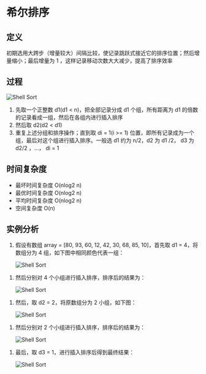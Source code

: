 # 希尔排序 <Shell Sort>

## 定义

初期选用大跨步（增量较大）间隔比较，使记录跳跃式接近它的排序位置；然后增量缩小；最后增量为 1 ，这样记录移动次数大大减少，提高了排序效率

## 过程

![Shell Sort](http://bubkoo.qiniudn.com/shell-sort-animation.gif)

1.  先取一个正整数 d1(d1 < n)，把全部记录分成 d1 个组，所有距离为 d1 的倍数的记录看成一组，然后在各组内进行插入排序
1.  然后取 d2(d2 < d1)
1.  重复上述分组和排序操作；直到取 di = 1(i >= 1) 位置，即所有记录成为一个组，最后对这个组进行插入排序。一般选 d1 约为 n/2，d2 为 d1 /2， d3 为 d2/2 ，…， di = 1

## 时间复杂度

* 最坏时间复杂度 O(nlog2 n)
* 最优时间复杂度 O(nlog2 n)
* 平均时间复杂度 O(nlog2 n)
* 空间复杂度 O(n)

## 实例分析

1.  假设有数组 array = [80, 93, 60, 12, 42, 30, 68, 85, 10]，首先取 d1 = 4，将数组分为 4 组，如下图中相同颜色代表一组：

    ![Shell Sort](http://bubkoo.qiniudn.com/shell-sort-step1.1.png)

1)  然后分别对 4 个小组进行插入排序，排序后的结果为：

    ![Shell Sort](http://bubkoo.qiniudn.com/shell-sort-step1.2.png)

1.  然后，取 d2 = 2，将原数组分为 2 小组，如下图：

    ![Shell Sort](http://bubkoo.qiniudn.com/shell-sort-step2.1.png)

1)  然后分别对 2 个小组进行插入排序，排序后的结果为：

    ![Shell Sort](http://bubkoo.qiniudn.com/shell-sort-step2.2.png)

1.  最后，取 d3 = 1，进行插入排序后得到最终结果：

    ![Shell Sort](http://bubkoo.qiniudn.com/shell-sort-step3.png)
